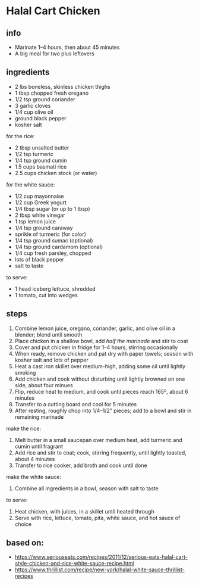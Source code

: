 # Halal Cart Chicken  

## info  
* Marinate 1–4 hours, then about 45 minutes  
* A big meal for two plus leftovers  

## ingredients
* 2 lbs boneless, skinless chicken thighs  
* 1 tbsp chopped fresh oregano  
* 1/2 tsp ground coriander  
* 3 garlic cloves  
* 1/4 cup olive oil  
* ground black pepper  
* kosher salt  

for the rice:  
* 2 tbsp unsalted butter  
* 1/2 tsp turmeric  
* 1/4 tsp ground cumin  
* 1.5 cups basmati rice  
* 2.5 cups chicken stock (or water)  

for the white sauce:  
* 1/2 cup mayonnaise  
* 1/2 cup Greek yogurt  
* 1/4 tbsp sugar (or up to 1 tbsp)  
* 2 tbsp white vinegar  
* 1 tsp lemon juice  
* 1/4 tsp ground caraway  
* sprikle of turmeric (for color)  
* 1/4 tsp ground sumac (optional)  
* 1/4 tsp ground cardamom (optional)  
* 1/4 cup fresh parsley, chopped  
* lots of black pepper  
* salt to taste  

to serve:  
* 1 head iceberg lettuce, shredded  
* 1 tomato, cut into wedges  

## steps
1. Combine lemon juice, oregano, coriander, garlic, and olive oil in a blender; blend until smooth  
2. Place chicken in a shallow bowl, add *half the marinade* and stir to coat  
3. Cover and put chicken in fridge for 1–4 hours, stirring occasionally  
4. When ready, remove chicken and pat dry with paper towels; season with kosher salt and lots of pepper  
5. Heat a cast iron skillet over medium-high, adding some oil until lightly smoking  
6. Add chicken and cook without disturbing until lightly browned on one side, about four minues  
7. Flip, reduce heat to medium, and cook until pieces reach 165º, about 6 minutes  
8. Transfer to a cutting board and cool for 5 minutes  
9. After resting, roughly chop into 1/4–1/2" pieces; add to a bowl and stir in remaining marinade  

make the rice:  
1. Melt butter in a small saucepan over medium heat, add turmeric and cumin until fragrant  
2. Add rice and stir to coat; cook, stirring frequently, until lightly toasted, about 4 minutes  
3. Transfer to rice cooker, add broth and cook until done  

make the white sauce:  
1. Combine all ingredients in a bowl, season with salt to taste  

to serve:  
1. Heat chicken, with juices, in a skillet until heated through  
2. Serve with rice, lettuce, tomato, pita, white sauce, and hot sauce of choice  

## based on:
* https://www.seriouseats.com/recipes/2011/12/serious-eats-halal-cart-style-chicken-and-rice-white-sauce-recipe.html  
* https://www.thrillist.com/recipe/new-york/halal-white-sauce-thrillist-recipes  

